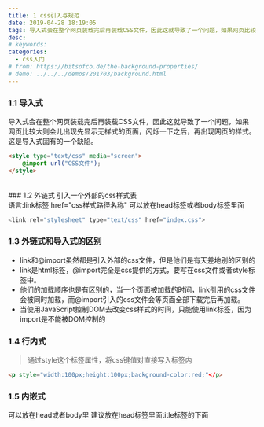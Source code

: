 ```yaml
---
title: 1 css引入与规范
date: 2019-04-28 18:19:05
tags: 导入式会在整个网页装载完后再装载CSS文件，因此这就导致了一个问题，如果网页比较大则会儿出现先显示无样式的页面，闪烁一下之后，再出现网页的样式。这是导入式固有的一个缺陷。
desc: 
# keywords: 
categories:
  - css入门
# from: https://bitsofco.de/the-background-properties/
# demo: ../../../demos/201703/background.html
---
```


### 1.1 导入式
导入式会在整个网页装载完后再装载CSS文件，因此这就导致了一个问题，如果网页比较大则会儿出现先显示无样式的页面，闪烁一下之后，再出现网页的样式。这是导入式固有的一个缺陷。

```html
<style type="text/css" media="screen">   
	@import url("CSS文件");   
</style>
```
<br />
<!--more-->
### 1.2 外链式
引入一个外部的css样式表<br />语言:link标签 href="css样式路径名称" 可以放在head标签或者body标签里面

```javascript
<link rel="stylesheet" type="text/css" href="index.css">
```

<a name="ea268ffe"></a>
### 1.3 外链式和导入式的区别

- link和@import虽然都是引入外部的css文件，但是他们是有天差地别的区别的
- link是html标签，@import完全是css提供的方式，要写在css文件或者style标签中。
- 他们的加载顺序也是有区别的，当一个页面被加载的时间，link引用的css文件会被同时加载，而@import引入的css文件会等页面全部下载完后再加载。
- 当使用JavaScript控制DOM去改变css样式的时间，只能使用link标签，因为import是不能被DOM控制的

<a name="41d63a8b"></a>
### 1.4 行内式
> 通过style这个标签属性，将css键值对直接写入标签内


```html
<p style="width:100px;height:100px;background-color:red;"</p>
```

<a name="93b452a1"></a>
### 1.5 内嵌式
可以放在head或者body里 建议放在head标签里面title标签的下面<style><br />

```html
<style type="text/css">
  选择器{
  	声明;
    声明;
    ....
  }
</style>
```

<a name="bxENs"></a>
### 1.6 css的代码规范

- 必须使用英文开头，硬切开头字母一律小写
- 所有的命名最好都小写
- 尽量不要用缩写英文，除非可以一目了然的
- 如果遇到相差不大class或者id，主功能识别字母在钱，位置识别字母在后，位置识别字母第一个可大写（如：navTop，menuLeft）
- 遵循驼峰命名法:第一个单词的首字母小写，其余每一个有意义的单词的首字母大写(如:studentInfo、getElementById)

